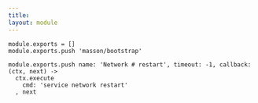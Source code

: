 ```yaml
---
title: 
layout: module
---
```


    module.exports = []
    module.exports.push 'masson/bootstrap'

    module.exports.push name: 'Network # restart', timeout: -1, callback: (ctx, next) ->
      ctx.execute
        cmd: 'service network restart'
      , next
